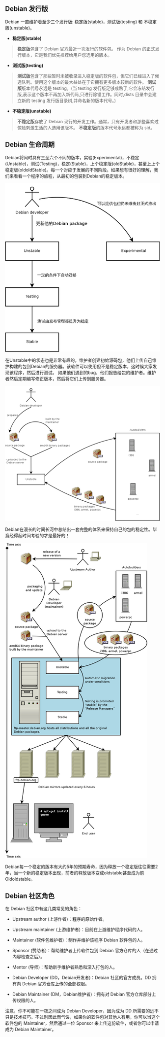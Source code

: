 ## Debian 发行版

Debian 一直维护着至少三个发行版: 稳定版(stable)，测试版(testing) 和 不稳定版(unstable)。

+ **稳定版(stable)**
> **稳定版**包含了 Debian 官方最近一次发行的软件包。
作为 Debian 的正式发行版本，它是我们优先推荐给用户您选用的版本。

+ **测试版(testing)**
> **测试版**包含了那些暂时未被收录进入稳定版的软件包，但它们已经进入了候选队列。使用这个版本的最大益处在于它拥有更多版本较新的软件。
**测试版**版本代号永远是 testing。(当 testing 发行版足够成熟了,它会冻结发行版,表示这个版本不再加入新代码,只进行除错工作。同时,dists 目录中会建立新的 testing 发行版目录树,并命名新的版本代号。)

+ **不稳定版(unstable)**
> **不稳定版**存放了 Debian 现行的开发工作。通常，只有开发者和那些喜欢过惊险刺激生活的人选用该版本。
**不稳定版**的版本代号永远都被称为 sid。

## Debian 生命周期

Debian将同时具有三至六个不同的版本，实验(Experimental)，不稳定(Unstable)，测试(Testing)，稳定(Stable)，上个稳定版(oldStable)，甚至上上个稳定版(oldoldStable)。每一个对应于发展的不同阶段。如果想有很好的理解，我们来看看一个程序的旅程，从最初的包装到Debian的稳定版本。

![](./img/Promotion.png)

在Unstable中的状态也是非常有趣的，维护者创建初始源码包，他们上传自己维护构建的包到Debian的服务器。该软件可以使用但不是稳定版本，这时候大家发现该程序，然后进行测试。
如果他们遇到的bug，他们报告给包的维护者。维护者然后定期编写修正版本，然后将它们上传到服务器。

![](./img/autobuilder.png)

Debian在漫长的时间长河中总结出一套完整的体系来保持自己的包的稳定性。毕竟经得起时间考验的才是最好的！

![Debian的程序打包年代路径图](./img/Chronological.png)

Debian每一个稳定的版本有大约5年的预期寿命，因为释放一个稳定版往往需要2年，当一个新的稳定版本出现，前者的释放版本变成oldstable甚至成为前Oldoldstable。

## Debian 社区角色
在 Debian 社区中有这几类常见的角色：

- Upstream author (上游作者)：程序的原始作者。

- Upstream maintainer (上游维护者)：目前在上游维护程序代码的人。

- Maintainer (软件包维护者)：制作并维护该程序 Debian 软件包的人。

- Sponsor (赞助者)：帮助维护者上传软件包到 Debian 官方仓库的人（在通过内容检查之后）。

- Mentor (导师)：帮助新手维护者熟悉和深入打包的人。

- Debian Developer (DD，Debian开发者)：Debian 社区的官方成员。DD 拥有向 Debian 官方仓库上传的全部权限。

- Debian Maintainer (DM，Debian维护者)：拥有对 Debian 官方仓库部分上传权限的人。

注意，你不可能在一夜之间成为 Debian Developer，因为成为 DD 所需要的远不只是技术技巧。不过别因此而气馁，如果你的软件包对其他人有用，你可以当这个软件包的 Maintainer，然后通过一位 Sponsor 来上传这份软件，或者你可以申请成为 Debian Maintainer。